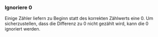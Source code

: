 ﻿### Ignoriere 0

Einige Zähler liefern zu Beginn statt des korrekten Zählwerts eine 0. Um sicherzustellen, dass die Differenz zu 0 nicht gezählt wird, kann die 0 ignoriert werden.

